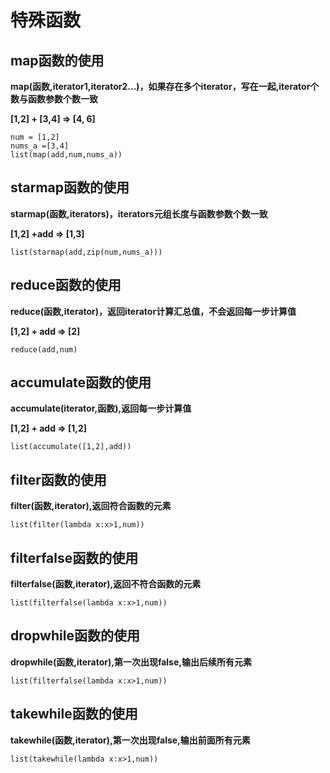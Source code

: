 # 特殊函数

## map函数的使用
**map(函数,iterator1,iterator2...)，如果存在多个iterator，写在一起,iterator个数与函数参数个数一致**

**[1,2] + [3,4] => [4, 6]**
```
num = [1,2]
nums_a =[3,4]
list(map(add,num,nums_a))
```
## starmap函数的使用
**starmap(函数,iterators)，iterators元组长度与函数参数个数一致**

**[1,2] +add => [1,3]**
```
list(starmap(add,zip(num,nums_a)))
```
## reduce函数的使用
**reduce(函数,iterator)，返回iterator计算汇总值，不会返回每一步计算值**

**[1,2] + add => [2]**
```
reduce(add,num)
```
## accumulate函数的使用
**accumulate(iterator,函数),返回每一步计算值**

**[1,2] + add => [1,2]**
```
list(accumulate([1,2],add))
```
## filter函数的使用 
**filter(函数,iterator),返回符合函数的元素**
```
list(filter(lambda x:x>1,num))
```
## filterfalse函数的使用 
**filterfalse(函数,iterator),返回不符合函数的元素**
```
list(filterfalse(lambda x:x>1,num))
```
## dropwhile函数的使用 
**dropwhile(函数,iterator),第一次出现false,输出后续所有元素**
```
list(filterfalse(lambda x:x>1,num))
```
## takewhile函数的使用 
**takewhile(函数,iterator),第一次出现false,输出前面所有元素**
```
list(takewhile(lambda x:x>1,num))
```